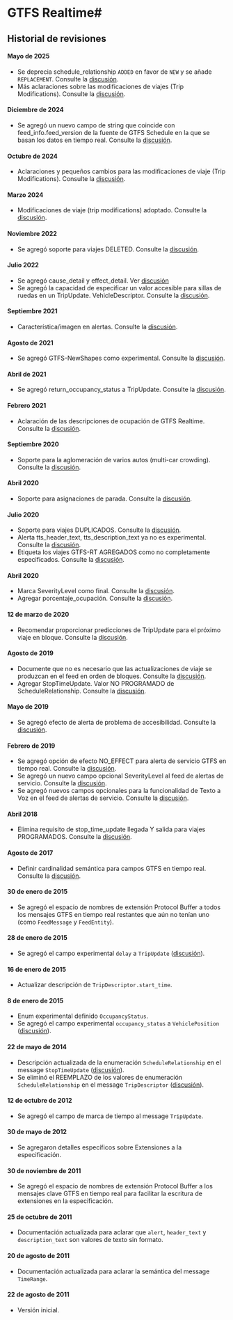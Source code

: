 # GTFS Realtime#

## Historial de revisiones

#### Mayo de 2025

* Se deprecia schedule_relationship `ADDED` en favor de `NEW` y se añade `REPLACEMENT`. Consulte la [discusión](https://github.com/google/transit/pull/504).
* Más aclaraciones sobre las modificaciones de viajes (Trip Modifications). Consulte la [discusión](https://github.com/google/transit/pull/542).


#### Diciembre de 2024

* Se agregó un nuevo campo de string que coincide con feed_info.feed_version de la fuente de GTFS Schedule en la que se basan los datos en tiempo real. Consulte la [discusión](https://github.com/google/transit/pull/434).

#### Octubre de 2024

 * Aclaraciones y pequeños cambios para las modificaciones de viaje (Trip Modifications). Consulte la [discusión](https://github.com/google/transit/pull/497).

#### Marzo 2024 
 
 * Modificaciones de viaje (trip modifications) adoptado. Consulte la [discusión](https://github.com/google/transit/pull/403). 
 
#### Noviembre 2022 
 
 * Se agregó soporte para viajes DELETED. Consulte la [discusión](https://github.com/google/transit/pull/352). 
 
#### Julio 2022 
 
 * Se agregó cause_detail y effect_detail. Ver [discusión](https://github.com/google/transit/pull/332) 
 * Se agregó la capacidad de especificar un valor accesible para sillas de ruedas en un TripUpdate. VehicleDescriptor. Consulte la [discusión](https://github.com/google/transit/pull/340). 
 
#### Septiembre 2021 
 
 * Característica/imagen en alertas. Consulte la [discusión](https://github.com/google/transit/pull/283). 
 
#### Agosto de 2021 
 
 * Se agregó GTFS-NewShapes como experimental. Consulte la [discusión](https://github.com/google/transit/pull/272). 
 
#### Abril de 2021 
 
 * Se agregó return_occupancy_status a TripUpdate. Consulte la [discusión](https://github.com/google/transit/pull/260). 
 
#### Febrero 2021 
 
 * Aclaración de las descripciones de ocupación de GTFS Realtime. Consulte la [discusión](https://github.com/google/transit/pull/259). 
 
#### Septiembre 2020 
 
 * Soporte para la aglomeración de varios autos (multi-car crowding). Consulte la [discusión](https://github.com/google/transit/pull/237). 
 
#### Abril 2020 
 
 * Soporte para asignaciones de parada. Consulte la [discusión](https://github.com/google/transit/pull/219). 
 
#### Julio 2020 
 
 * Soporte para viajes DUPLICADOS. Consulte la [discusión](https://github.com/google/transit/pull/221). 
 * Alerta tts_header_text, tts_description_text ya no es experimental. Consulte la [discusión](https://github.com/google/transit/pull/229). 
 * Etiqueta los viajes GTFS-RT AGREGADOS como no completamente especificados. Consulte la [discusión](https://github.com/google/transit/pull/230). 
 
#### Abril 2020 
 
 * Marca SeverityLevel como final. Consulte la [discusión](https://github.com/google/transit/pull/214). 
 * Agregar porcentaje_ocupación. Consulte la [discusión](https://github.com/google/transit/pull/213). 
 
#### 12 de marzo de 2020 
 
 * Recomendar proporcionar predicciones de TripUpdate para el próximo viaje en bloque. Consulte la [discusión](https://github.com/google/transit/pull/206). 
 
#### Agosto de 2019 
 
 * Documente que no es necesario que las actualizaciones de viaje se produzcan en el feed en orden de bloques. Consulte la [discusión](https://github.com/google/transit/pull/176). 
 * Agregar StopTimeUpdate. Valor NO PROGRAMADO de ScheduleRelationship. Consulte la [discusión](https://github.com/google/transit/pull/173). 
 
#### Mayo de 2019 
 
 * Se agregó efecto de alerta de problema de accesibilidad. Consulte la [discusión](https://github.com/google/transit/pull/164). 
 
#### Febrero de 2019 
 
 * Se agregó opción de efecto NO_EFFECT para alerta de servicio GTFS en tiempo real. Consulte la [discusión](https://github.com/google/transit/pull/137). 
 * Se agregó un nuevo campo opcional SeverityLevel al feed de alertas de servicio. Consulte la [discusión](https://github.com/google/transit/pull/136). 
 * Se agregó nuevos campos opcionales para la funcionalidad de Texto a Voz en el feed de alertas de servicio. Consulte la [discusión](https://github.com/google/transit/pull/135). 
 
#### Abril 2018 
 
 * Elimina requisito de stop_time_update llegada Y salida para viajes PROGRAMADOS. Consulte la [discusión](https://github.com/google/transit/pull/165). 
 
#### Agosto de 2017 
 
 * Definir cardinalidad semántica para campos GTFS en tiempo real. Consulte la [discusión](https://github.com/google/transit/pull/64). 
 
#### 30 de enero de 2015 
 
 * Se agregó el espacio de nombres de extensión Protocol Buffer a todos los mensajes GTFS en tiempo real restantes que aún no tenían uno (como `FeedMessage` y `FeedEntity`). 
 
#### 28 de enero de 2015 
 
 * Se agregó el campo experimental `delay` a `TripUpdate` ([discusión](https://groups.google.com/forum/#!topic/gtfs-realtime/NsTIRQdMNN8)). 
 
#### 16 de enero de 2015 
 
 * Actualizar descripción de `TripDescriptor.start_time`. 
 
#### 8 de enero de 2015 
 
 * Enum experimental definido `OccupancyStatus`. 
 * Se agregó el campo experimental `occupancy_status` a `VehiclePosition` ([discusión](https://groups.google.com/forum/#!topic/gtfs-realtime/_HtNTGp5LxM)). 
 
#### 22 de mayo de 2014 
 
 * Descripción actualizada de la enumeración `ScheduleRelationship` en el message `StopTimeUpdate` ([discusión](https://groups.google.com/forum/#!topic/gtfs-realtime/77c3WZrGBnI)). 
 * Se eliminó el REEMPLAZO de los valores de enumeración `ScheduleRelationship` en el message `TripDescriptor` ([discusión](https://groups.google.com/forum/#!topic/gtfs-realtime/77c3WZrGBnI)). 
 
#### 12 de octubre de 2012 
 
 * Se agregó el campo de marca de tiempo al message `TripUpdate`. 
 
#### 30 de mayo de 2012 
 
 * Se agregaron detalles específicos sobre Extensiones a la especificación. 
 
#### 30 de noviembre de 2011 
 
 * Se agregó el espacio de nombres de extensión Protocol Buffer a los mensajes clave GTFS en tiempo real para facilitar la escritura de extensiones en la especificación. 
 
#### 25 de octubre de 2011 
 
 * Documentación actualizada para aclarar que `alert`, `header_text` y `description_text` son valores de texto sin formato. 
 
#### 20 de agosto de 2011 
 
 * Documentación actualizada para aclarar la semántica del message `TimeRange`. 
 
#### 22 de agosto de 2011 
 
 * Versión inicial.